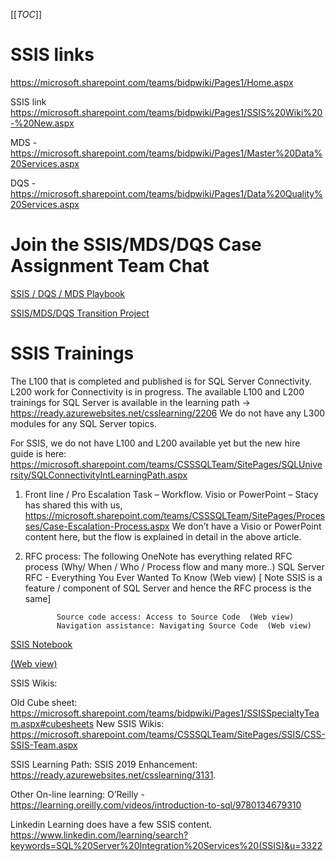 [[_TOC_]]
# SSIS links



https://microsoft.sharepoint.com/teams/bidpwiki/Pages1/Home.aspx

SSIS link https://microsoft.sharepoint.com/teams/bidpwiki/Pages1/SSIS%20Wiki%20-%20New.aspx

MDS - https://microsoft.sharepoint.com/teams/bidpwiki/Pages1/Master%20Data%20Services.aspx

DQS - https://microsoft.sharepoint.com/teams/bidpwiki/Pages1/Data%20Quality%20Services.aspx

# Join the SSIS/MDS/DQS Case Assignment Team Chat

[SSIS / DQS / MDS Playbook](https://microsoft.sharepoint.com/:f:/t/SSISHandoffPlanningDiscussion/EpDBixxeBplIhuajwV0gXKoB9w0IWCG8kubjevRCQ4V5AA?e=PF7JAf)

[SSIS/MDS/DQS Transition Project](https://teams.microsoft.com/l/team/19%3a3da2a86b14034154bab6ff73245f4a17%40thread.tacv2/conversations?groupId=8fccbd1e-44fb-4f3c-ab1d-881f5bb5e2a4&tenantId=72f988bf-86f1-41af-91ab-2d7cd011db47) 


# SSIS Trainings

The L100 that is completed and published is for SQL Server Connectivity. L200 work for Connectivity is in progress. The available L100 and L200 trainings for SQL Server is available in the learning path -> https://ready.azurewebsites.net/csslearning/2206
We do not have any L300 modules for any SQL Server topics.

For SSIS, we do not have L100 and L200 available yet but the new hire guide is here: https://microsoft.sharepoint.com/teams/CSSSQLTeam/SitePages/SQLUniversity/SQLConnectivityIntLearningPath.aspx

1.	Front line / Pro Escalation Task – Workflow.   Visio or PowerPoint – Stacy has shared this with us,
https://microsoft.sharepoint.com/teams/CSSSQLTeam/SitePages/Processes/Case-Escalation-Process.aspx 
We don’t have a Visio or PowerPoint content here, but the flow is explained in detail in the above article.

2.	RFC process:  The following OneNote has everything related RFC process (Why/ When / Who / Process flow and many more..)
SQL Server RFC - Everything You Ever Wanted To Know   (Web view)   [ Note SSIS is a feature / component of SQL Server and hence the RFC process is the same]

               Source code access: Access to Source Code  (Web view)
               Navigation assistance: Navigating Source Code  (Web view)


 
[SSIS Notebook](onenote:https://microsoft.sharepoint.com/teams/CSSSQLTeam/SSIS%20%20Documents/Troubleshooting%20Workflows/SSIS%20Notebook/SSIS%20Notebook.one#SSIS%20Notebook&section-id={AD978098-C6E4-41A8-AF9D-402E3CBBEDE1}&page-id={AA41A90F-D031-4186-A75F-EBC4FD28D2F4}&end)

[(Web view)](https://nam06.safelinks.protection.outlook.com/?url=https%3A%2F%2Fmicrosoft.sharepoint.com%2Fteams%2FCSSSQLTeam%2F_layouts%2FOneNote.aspx%3Fid%3D%252Fteams%252FCSSSQLTeam%252FSSIS%2520%2520Documents%252FTroubleshooting%2520Workflows%252FSSIS%2520Notebook%26wd%3Dtarget%2528SSIS%2520Notebook.one%257CAD978098-C6E4-41A8-AF9D-402E3CBBEDE1%252FSSIS%2520Notebook%257CAA41A90F-D031-4186-A75F-EBC4FD28D2F4%252F%2529&data=02%7C01%7CLee.Pauling%40microsoft.com%7C2ec367b7fce24fd36bac08d803307316%7C72f988bf86f141af91ab2d7cd011db47%7C1%7C0%7C637262853910041036&sdata=yJphGD%2BLi2JQ6vR%2FxsxNyypP0WVDlFZUKk7c1h6f7ww%3D&reserved=0) 


SSIS Wikis:  

Old Cube sheet: https://microsoft.sharepoint.com/teams/bidpwiki/Pages1/SSISSpecialtyTeam.aspx#cubesheets 
New SSIS Wikis: https://microsoft.sharepoint.com/teams/CSSSQLTeam/SitePages/SSIS/CSS-SSIS-Team.aspx 


SSIS Learning Path: 
SSIS 2019 Enhancement:               https://ready.azurewebsites.net/csslearning/3131. 


 
Other On-line learning: 
 O’Reilly - https://learning.oreilly.com/videos/introduction-to-sql/9780134679310



Linkedin Learning does have a few SSIS content. 
https://www.linkedin.com/learning/search?keywords=SQL%20Server%20Integration%20Services%20(SSIS)&u=3322